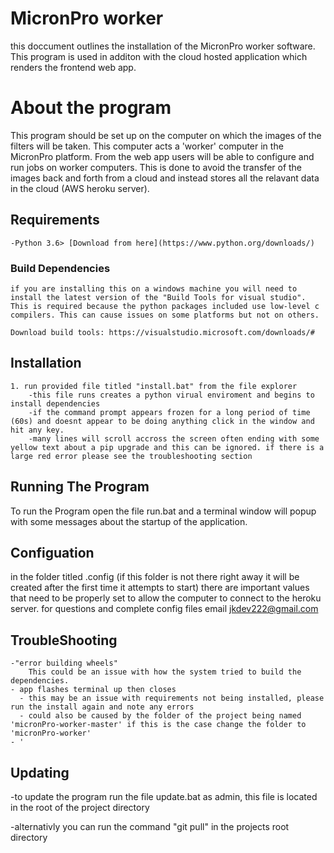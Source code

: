 # MicronPro worker
this doccument outlines the installation of the MicronPro worker software. This program is used in additon with the cloud hosted application which renders the frontend web app. 

# About the program 
This program should be set up on the computer on which the images of the filters will be taken. This computer acts a 'worker' computer in the MicronPro platform. From the web app users will be able to configure and run jobs on worker computers. This is done to avoid the transfer of the images back and forth from a cloud and instead stores all the relavant data in the cloud (AWS heroku server).

## Requirements
    -Python 3.6> [Download from here](https://www.python.org/downloads/)
### Build Dependencies
    if you are installing this on a windows machine you will need to install the latest version of the "Build Tools for visual studio". This is required because the python packages included use low-level c compilers. This can cause issues on some platforms but not on others.
    
    Download build tools: https://visualstudio.microsoft.com/downloads/#

## Installation
    1. run provided file titled "install.bat" from the file explorer
        -this file runs creates a python virual enviroment and begins to install dependencies
        -if the command prompt appears frozen for a long period of time (60s) and doesnt appear to be doing anything click in the window and hit any key.
        -many lines will scroll accross the screen often ending with some yellow text about a pip upgrade and this can be ignored. if there is a large red error please see the troubleshooting section

## Running The Program
 To run the Program open the file run.bat and a terminal window will popup with some messages about the startup of the application.

## Configuation
in the folder titled .config (if this folder is not there right away it will be created after the first time it attempts to start) there are important values that need to be properly set to allow the computer to connect to the heroku server. for questions and complete config files email jkdev222@gmail.com



## TroubleShooting
    -"error building wheels"
        This could be an issue with how the system tried to build the dependencies. 
    - app flashes terminal up then closes
      - this may be an issue with requirements not being installed, please run the install again and note any errors
      - could also be caused by the folder of the project being named 'micronPro-worker-master' if this is the case change the folder to 'micronPro-worker'
    - '

## Updating 
-to update the program run the file update.bat as admin, this file is located in the root of the project directory

-alternativly you can run the command "git pull" in the projects root directory